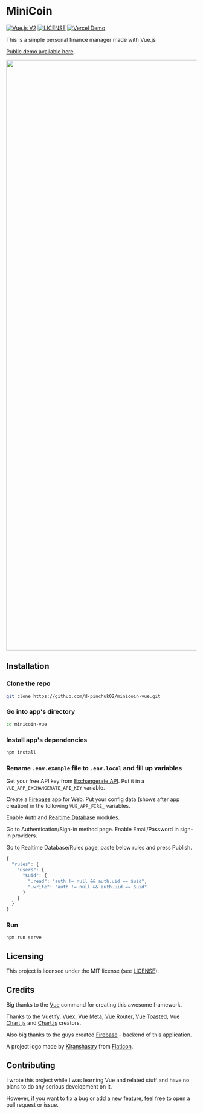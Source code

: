 # MiniCoin

[![Vue.js V2](https://img.shields.io/badge/Vue.js-v2-%234FC08D%20?style=for-the-badge&logo=vue.js)](https://github.com/sveltejs/svelte)
[![LICENSE](https://img.shields.io/badge/License-MIT-%23F05032%20?style=for-the-badge&logo=git)](LICENSE)
[![Vercel Demo](https://img.shields.io/badge/Vercel-Demo-%23000000%20?style=for-the-badge&logo=vercel)](https://minicoin.now.sh/login?locale=en-US)

This is a simple personal finance manager made with Vue.js

[Public demo available here](https://minicoin.now.sh/login?locale=en-US).

<p align="center">
  <img width="2912" height="1558" alt="Banner(1)" src="https://github.com/user-attachments/assets/e92be742-14a3-4337-9e32-a4df90123562" />
</p>

## Installation

### Clone the repo
``` bash
git clone https://github.com/d-pinchuk02/minicoin-vue.git
```

### Go into app's directory
``` bash
cd minicoin-vue
```

### Install app's dependencies
``` bash
npm install
```

### Rename ```.env.example``` file to ```.env.local``` and fill up variables
Get your free API key from [Exchangerate API](https://exchangerate-api.com).
Put it in a ```VUE_APP_EXCHANGERATE_API_KEY``` variable.

Create a [Firebase](https://console.firebase.google.com) app for Web.
Put your config data (shows after app creation) in the following ```VUE_APP_FIRE_``` variables.

Enable [Auth](https://firebase.google.com/docs/auth/web/start) and [Realtime Database](https://firebase.google.com/docs/database/web/start) modules.

Go to Authentication/Sign-in method page. Enable Email/Password in sign-in providers.

Go to Realtime Database/Rules page, paste below rules and press Publish.
``` js
{
  "rules": {
    "users": {
      "$uid": {
        ".read": "auth != null && auth.uid == $uid",
        ".write": "auth != null && auth.uid == $uid"
      }
    }
  }
}
```

### Run
``` bash
npm run serve
```

## Licensing
This project is licensed under the MIT license (see [LICENSE](LICENSE)).

## Credits
Big thanks to the [Vue](https://vuejs.org) command for creating this awesome framework.

Thanks to the [Vuetify](https://vuetifyjs.com), [Vuex](https://vuex.vuejs.org), [Vue Meta](https://vue-meta.nuxtjs.org), [Vue Router](https://router.vuejs.org), [Vue Toasted](https://shakee93.github.io/vue-toasted), [Vue Chart.js](https://vue-chartjs.org) and [Chart.js](https://chartjs.org) creators.

Also big thanks to the guys created [Firebase](https://firebase.google.com) - backend of this application.

A project logo made by [Kiranshastry](https://flaticon.com/authors/kiranshastry) from [Flaticon](https://flaticon.com).

## Contributing
I wrote this project while I was learning Vue and related stuff and have no plans to do any serious development on it.

However, if you want to fix a bug or add a new feature, feel free to open a pull request or issue.

